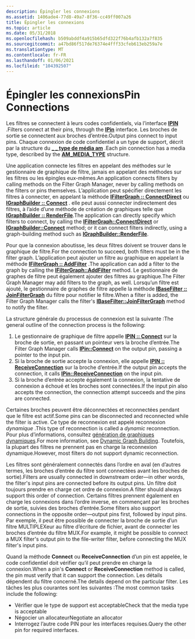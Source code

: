 ```yaml
---
description: Épingler les connexions
ms.assetid: 1406ade4-77d8-49a7-8f36-cc49ff007a26
title: Épingler les connexions
ms.topic: article
ms.date: 05/31/2018
ms.openlocfilehash: b509abddf4a915b65dfd322f76b4afb132a7f835
ms.sourcegitcommit: a47bd86f517de76374e4fff33cfeb613eb259a7e
ms.translationtype: MT
ms.contentlocale: fr-FR
ms.lasthandoff: 01/06/2021
ms.locfileid: "104392507"
---
```

# <a name="pin-connections"></a><span data-ttu-id="9b15a-103">Épingler les connexions</span><span class="sxs-lookup"><span data-stu-id="9b15a-103">Pin Connections</span></span>

<span data-ttu-id="9b15a-104">Les filtres se connectent à leurs codes confidentiels, via l’interface [**IPIN**](/windows/desktop/api/Strmif/nn-strmif-ipin) .</span><span class="sxs-lookup"><span data-stu-id="9b15a-104">Filters connect at their pins, through the [**IPin**](/windows/desktop/api/Strmif/nn-strmif-ipin) interface.</span></span> <span data-ttu-id="9b15a-105">Les broches de sortie se connectent aux broches d’entrée.</span><span class="sxs-lookup"><span data-stu-id="9b15a-105">Output pins connect to input pins.</span></span> <span data-ttu-id="9b15a-106">Chaque connexion de code confidentiel a un type de support, décrit par la structure du [**\_ \_ type de média am**](/windows/win32/api/strmif/ns-strmif-am_media_type) .</span><span class="sxs-lookup"><span data-stu-id="9b15a-106">Each pin connection has a media type, described by the [**AM\_MEDIA\_TYPE**](/windows/win32/api/strmif/ns-strmif-am_media_type) structure.</span></span>

<span data-ttu-id="9b15a-107">Une application connecte les filtres en appelant des méthodes sur le gestionnaire de graphique de filtre, jamais en appelant des méthodes sur les filtres ou les épingles eux-mêmes.</span><span class="sxs-lookup"><span data-stu-id="9b15a-107">An application connects filters by calling methods on the Filter Graph Manager, never by calling methods on the filters or pins themselves.</span></span> <span data-ttu-id="9b15a-108">L’application peut spécifier directement les filtres à connecter, en appelant la méthode [**IFilterGraph :: ConnectDirect**](/windows/desktop/api/Strmif/nf-strmif-ifiltergraph-connectdirect) ou [**IGraphBuilder :: Connect**](/windows/desktop/api/Strmif/nf-strmif-igraphbuilder-connect) . elle peut aussi connecter indirectement des filtres, à l’aide d’une méthode de création de graphiques telle que [**IGraphBuilder :: RenderFile**](/windows/desktop/api/Strmif/nf-strmif-igraphbuilder-renderfile).</span><span class="sxs-lookup"><span data-stu-id="9b15a-108">The application can directly specify which filters to connect, by calling the [**IFilterGraph::ConnectDirect**](/windows/desktop/api/Strmif/nf-strmif-ifiltergraph-connectdirect) or [**IGraphBuilder::Connect**](/windows/desktop/api/Strmif/nf-strmif-igraphbuilder-connect) method; or it can connect filters indirectly, using a graph-building method such as [**IGraphBuilder::RenderFile**](/windows/desktop/api/Strmif/nf-strmif-igraphbuilder-renderfile).</span></span>

<span data-ttu-id="9b15a-109">Pour que la connexion aboutisse, les deux filtres doivent se trouver dans le graphique de filtre.</span><span class="sxs-lookup"><span data-stu-id="9b15a-109">For the connection to succeed, both filters must be in the filter graph.</span></span> <span data-ttu-id="9b15a-110">L’application peut ajouter un filtre au graphique en appelant la méthode [**IFilterGraph :: AddFilter**](/windows/desktop/api/Strmif/nf-strmif-ifiltergraph-addfilter) .</span><span class="sxs-lookup"><span data-stu-id="9b15a-110">The application can add a filter to the graph by calling the [**IFilterGraph::AddFilter**](/windows/desktop/api/Strmif/nf-strmif-ifiltergraph-addfilter) method.</span></span> <span data-ttu-id="9b15a-111">Le gestionnaire de graphes de filtre peut également ajouter des filtres au graphique.</span><span class="sxs-lookup"><span data-stu-id="9b15a-111">The Filter Graph Manager may add filters to the graph, as well.</span></span> <span data-ttu-id="9b15a-112">Lorsqu’un filtre est ajouté, le gestionnaire de graphes de filtre appelle la méthode [**IBaseFilter :: JoinFilterGraph**](/windows/desktop/api/Strmif/nf-strmif-ibasefilter-joinfiltergraph) du filtre pour notifier le filtre.</span><span class="sxs-lookup"><span data-stu-id="9b15a-112">When a filter is added, the Filter Graph Manager calls the filter's [**IBaseFilter::JoinFilterGraph**](/windows/desktop/api/Strmif/nf-strmif-ibasefilter-joinfiltergraph) method to notify the filter.</span></span>

<span data-ttu-id="9b15a-113">La structure générale du processus de connexion est la suivante :</span><span class="sxs-lookup"><span data-stu-id="9b15a-113">The general outline of the connection process is the following:</span></span>

1.  <span data-ttu-id="9b15a-114">Le gestionnaire de graphique de filtre appelle [**IPIN :: Connect**](/windows/desktop/api/Strmif/nf-strmif-ipin-connect) sur la broche de sortie, en passant un pointeur vers la broche d’entrée.</span><span class="sxs-lookup"><span data-stu-id="9b15a-114">The Filter Graph Manager calls [**IPin::Connect**](/windows/desktop/api/Strmif/nf-strmif-ipin-connect) on the output pin, passing a pointer to the input pin.</span></span>
2.  <span data-ttu-id="9b15a-115">Si la broche de sortie accepte la connexion, elle appelle [**IPIN :: ReceiveConnection**](/windows/desktop/api/Strmif/nf-strmif-ipin-receiveconnection) sur la broche d’entrée.</span><span class="sxs-lookup"><span data-stu-id="9b15a-115">If the output pin accepts the connection, it calls [**IPin::ReceiveConnection**](/windows/desktop/api/Strmif/nf-strmif-ipin-receiveconnection) on the input pin.</span></span>
3.  <span data-ttu-id="9b15a-116">Si la broche d’entrée accepte également la connexion, la tentative de connexion a échoué et les broches sont connectées.</span><span class="sxs-lookup"><span data-stu-id="9b15a-116">If the input pin also accepts the connection, the connection attempt succeeds and the pins are connected.</span></span>

<span data-ttu-id="9b15a-117">Certaines broches peuvent être déconnectées et reconnectées pendant que le filtre est actif.</span><span class="sxs-lookup"><span data-stu-id="9b15a-117">Some pins can be disconnected and reconnected while the filter is active.</span></span> <span data-ttu-id="9b15a-118">Ce type de reconnexion est appelé reconnexion *dynamique* .</span><span class="sxs-lookup"><span data-stu-id="9b15a-118">This type of reconnection is called a *dynamic* reconnection.</span></span> <span data-ttu-id="9b15a-119">Pour plus d’informations, consultez [génération de graphiques dynamiques](dynamic-graph-building.md).</span><span class="sxs-lookup"><span data-stu-id="9b15a-119">For more information, see [Dynamic Graph Building](dynamic-graph-building.md).</span></span> <span data-ttu-id="9b15a-120">Toutefois, la plupart des filtres ne prennent pas en charge la reconnexion dynamique.</span><span class="sxs-lookup"><span data-stu-id="9b15a-120">However, most filters do not support dynamic reconnection.</span></span>

<span data-ttu-id="9b15a-121">Les filtres sont généralement connectés dans l’ordre en aval (en d’autres termes, les broches d’entrée du filtre sont connectées avant les broches de sortie).</span><span class="sxs-lookup"><span data-stu-id="9b15a-121">Filters are usually connected in downstream order—in other words, the filter's input pins are connected before its output pins.</span></span> <span data-ttu-id="9b15a-122">Un filtre doit toujours prendre en charge cet ordre de connexion.</span><span class="sxs-lookup"><span data-stu-id="9b15a-122">A filter should always support this order of connection.</span></span> <span data-ttu-id="9b15a-123">Certains filtres prennent également en charge les connexions dans l’ordre inverse, en commençant par les broches de sortie, suivies des broches d’entrée.</span><span class="sxs-lookup"><span data-stu-id="9b15a-123">Some filters also support connections in the opposite order—output pins first, followed by input pins.</span></span> <span data-ttu-id="9b15a-124">Par exemple, il peut être possible de connecter la broche de sortie d’un filtre MULTIPLEXeur au filtre d’écriture de fichier, avant de connecter les broches d’entrée du filtre MUX.</span><span class="sxs-lookup"><span data-stu-id="9b15a-124">For example, it might be possible to connect a MUX filter's output pin to the file-writer filter, before connecting the MUX filter's input pins.</span></span>

<span data-ttu-id="9b15a-125">Quand la méthode **Connect** ou **ReceiveConnection** d’un pin est appelée, le code confidentiel doit vérifier qu’il peut prendre en charge la connexion.</span><span class="sxs-lookup"><span data-stu-id="9b15a-125">When a pin's **Connect** or **ReceiveConnection** method is called, the pin must verify that it can support the connection.</span></span> <span data-ttu-id="9b15a-126">Les détails dépendent du filtre concerné.</span><span class="sxs-lookup"><span data-stu-id="9b15a-126">The details depend on the particular filter.</span></span> <span data-ttu-id="9b15a-127">Les tâches les plus courantes sont les suivantes :</span><span class="sxs-lookup"><span data-stu-id="9b15a-127">The most common tasks include the following:</span></span>

-   <span data-ttu-id="9b15a-128">Vérifier que le type de support est acceptable</span><span class="sxs-lookup"><span data-stu-id="9b15a-128">Check that the media type is acceptable</span></span>
-   <span data-ttu-id="9b15a-129">Négocier un allocateur</span><span class="sxs-lookup"><span data-stu-id="9b15a-129">Negotiate an allocator</span></span>
-   <span data-ttu-id="9b15a-130">Interrogez l’autre code PIN pour les interfaces requises.</span><span class="sxs-lookup"><span data-stu-id="9b15a-130">Query the other pin for required interfaces.</span></span>

 

 



